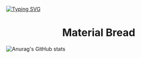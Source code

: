 
[![Typing SVG](https://readme-typing-svg.herokuapp.com?color=F7F7F7&lines=Hi+there+%F0%9F%91%8B;Hola+%F0%9F%91%8B;Cze%C5%9B%C4%87+%F0%9F%91%8B;Salut+%F0%9F%91%8B;Hallo+daar+%F0%9F%91%8B)](https://git.io/typing-svg)

<h1 align="center">Material Bread</h1>

![Anurag's GitHub stats](https://github-readme-stats.vercel.app/api?username=Beventar&show_icons=true&theme=radical)
